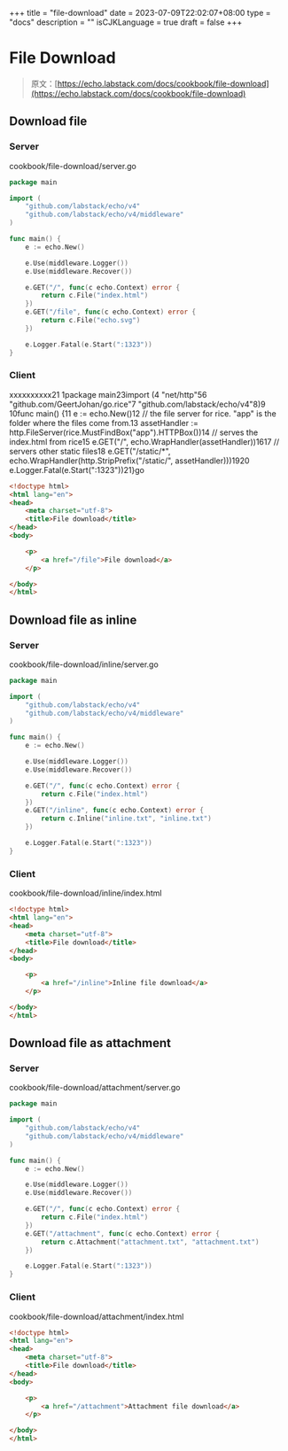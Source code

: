 +++
title = "file-download"
date = 2023-07-09T22:02:07+08:00
type = "docs"
description = ""
isCJKLanguage = true
draft = false
+++

# File Download

> 原文：[https://echo.labstack.com/docs/cookbook/file-download](https://echo.labstack.com/docs/cookbook/file-download)

## Download file

### Server

cookbook/file-download/server.go

```go
package main

import (
	"github.com/labstack/echo/v4"
	"github.com/labstack/echo/v4/middleware"
)

func main() {
	e := echo.New()

	e.Use(middleware.Logger())
	e.Use(middleware.Recover())

	e.GET("/", func(c echo.Context) error {
		return c.File("index.html")
	})
	e.GET("/file", func(c echo.Context) error {
		return c.File("echo.svg")
	})

	e.Logger.Fatal(e.Start(":1323"))
}
```



### Client

xxxxxxxxxx21 1package main2​3import (4    "net/http"5​6    "github.com/GeertJohan/go.rice"7    "github.com/labstack/echo/v4"8)9​10func main() {11    e := echo.New()12    // the file server for rice. "app" is the folder where the files come from.13    assetHandler := http.FileServer(rice.MustFindBox("app").HTTPBox())14    // serves the index.html from rice15    e.GET("/", echo.WrapHandler(assetHandler))16​17    // servers other static files18    e.GET("/static/*", echo.WrapHandler(http.StripPrefix("/static/", assetHandler)))19​20    e.Logger.Fatal(e.Start(":1323"))21}go

```html
<!doctype html>
<html lang="en">
<head>
    <meta charset="utf-8">
    <title>File download</title>
</head>
<body>

    <p>
        <a href="/file">File download</a>
    </p>

</body>
</html>
```



## Download file as inline

### Server

cookbook/file-download/inline/server.go

```go
package main

import (
	"github.com/labstack/echo/v4"
	"github.com/labstack/echo/v4/middleware"
)

func main() {
	e := echo.New()

	e.Use(middleware.Logger())
	e.Use(middleware.Recover())

	e.GET("/", func(c echo.Context) error {
		return c.File("index.html")
	})
	e.GET("/inline", func(c echo.Context) error {
		return c.Inline("inline.txt", "inline.txt")
	})

	e.Logger.Fatal(e.Start(":1323"))
}
```



### Client

cookbook/file-download/inline/index.html

```html
<!doctype html>
<html lang="en">
<head>
    <meta charset="utf-8">
    <title>File download</title>
</head>
<body>

    <p>
        <a href="/inline">Inline file download</a>
    </p>

</body>
</html>
```



## Download file as attachment

### Server

cookbook/file-download/attachment/server.go

```go
package main

import (
	"github.com/labstack/echo/v4"
	"github.com/labstack/echo/v4/middleware"
)

func main() {
	e := echo.New()

	e.Use(middleware.Logger())
	e.Use(middleware.Recover())

	e.GET("/", func(c echo.Context) error {
		return c.File("index.html")
	})
	e.GET("/attachment", func(c echo.Context) error {
		return c.Attachment("attachment.txt", "attachment.txt")
	})

	e.Logger.Fatal(e.Start(":1323"))
}
```



### Client

cookbook/file-download/attachment/index.html

```html
<!doctype html>
<html lang="en">
<head>
    <meta charset="utf-8">
    <title>File download</title>
</head>
<body>

    <p>
        <a href="/attachment">Attachment file download</a>
    </p>

</body>
</html>
```